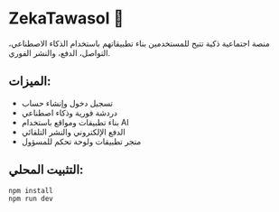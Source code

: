 # ZekaTawasol 🚀

منصة اجتماعية ذكية تتيح للمستخدمين بناء تطبيقاتهم باستخدام الذكاء الاصطناعي، التواصل، الدفع، والنشر الفوري.

## الميزات:

- تسجيل دخول وإنشاء حساب
- دردشة فورية وذكاء اصطناعي
- بناء تطبيقات ومواقع باستخدام AI
- الدفع الإلكتروني والنشر التلقائي
- متجر تطبيقات ولوحة تحكم للمسؤول

## التثبيت المحلي:

```bash
npm install
npm run dev

